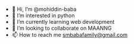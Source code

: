 - 👋 Hi, I’m @mohiddin-baba
- 👀 I’m interested in python
- 🌱 I’m currently learning web development
- 💞️ I’m looking to collaborate on MAANNG
- 📫 How to reach me smbabafamily@gmail.com

<!---
mohiddin-baba/mohiddin-baba is a ✨ special ✨ repository because its `README.md` (this file) appears on your GitHub profile.
You can click the Preview link to take a look at your changes.
--->
